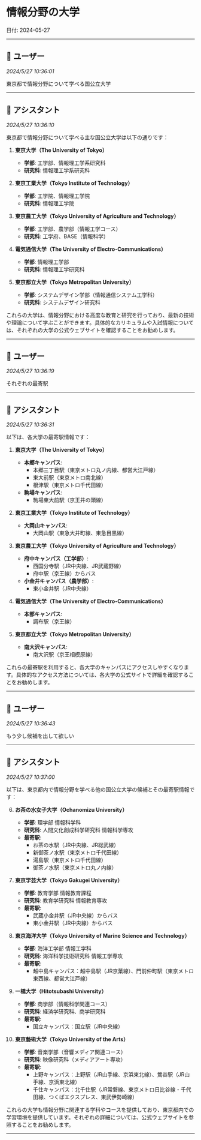 # 情報分野の大学

日付: 2024-05-27

---

## 👤 ユーザー
*2024/5/27 10:36:01*

東京都で情報分野について学べる国公立大学

---

## 🤖 アシスタント
*2024/5/27 10:36:10*

東京都で情報分野について学べる主な国公立大学は以下の通りです：

1. **東京大学（The University of Tokyo）**
   - **学部**: 工学部、情報理工学系研究科
   - **研究科**: 情報理工学系研究科

2. **東京工業大学（Tokyo Institute of Technology）**
   - **学部**: 工学院、情報理工学院
   - **研究科**: 情報理工学院

3. **東京農工大学（Tokyo University of Agriculture and Technology）**
   - **学部**: 工学部、農学部（情報工学コース）
   - **研究科**: 工学府、BASE（情報科学）

4. **電気通信大学（The University of Electro-Communications）**
   - **学部**: 情報理工学部
   - **研究科**: 情報理工学研究科

5. **東京都立大学（Tokyo Metropolitan University）**
   - **学部**: システムデザイン学部（情報通信システム工学科）
   - **研究科**: システムデザイン研究科

これらの大学は、情報分野における高度な教育と研究を行っており、最新の技術や理論について学ぶことができます。具体的なカリキュラムや入試情報については、それぞれの大学の公式ウェブサイトを確認することをお勧めします。

---

## 👤 ユーザー
*2024/5/27 10:36:19*

それぞれの最寄駅

---

## 🤖 アシスタント
*2024/5/27 10:36:31*

以下は、各大学の最寄駅情報です：

1. **東京大学（The University of Tokyo）**
   - **本郷キャンパス**:
     - 本郷三丁目駅（東京メトロ丸ノ内線、都営大江戸線）
     - 東大前駅（東京メトロ南北線）
     - 根津駅（東京メトロ千代田線）
   - **駒場キャンパス**:
     - 駒場東大前駅（京王井の頭線）

2. **東京工業大学（Tokyo Institute of Technology）**
   - **大岡山キャンパス**:
     - 大岡山駅（東急大井町線、東急目黒線）

3. **東京農工大学（Tokyo University of Agriculture and Technology）**
   - **府中キャンパス（工学部）**:
     - 西国分寺駅（JR中央線、JR武蔵野線）
     - 府中駅（京王線）からバス
   - **小金井キャンパス（農学部）**:
     - 東小金井駅（JR中央線）

4. **電気通信大学（The University of Electro-Communications）**
   - **本部キャンパス**:
     - 調布駅（京王線）

5. **東京都立大学（Tokyo Metropolitan University）**
   - **南大沢キャンパス**:
     - 南大沢駅（京王相模原線）

これらの最寄駅を利用すると、各大学のキャンパスにアクセスしやすくなります。具体的なアクセス方法については、各大学の公式サイトで詳細を確認することをお勧めします。

---

## 👤 ユーザー
*2024/5/27 10:36:43*

もう少し候補を出して欲しい

---

## 🤖 アシスタント
*2024/5/27 10:37:00*

以下は、東京都内で情報分野を学べる他の国公立大学の候補とその最寄駅情報です：

6. **お茶の水女子大学（Ochanomizu University）**
   - **学部**: 理学部 情報科学科
   - **研究科**: 人間文化創成科学研究科 情報科学専攻
   - **最寄駅**: 
     - お茶の水駅（JR中央線、JR総武線）
     - 新御茶ノ水駅（東京メトロ千代田線）
     - 湯島駅（東京メトロ千代田線）
     - 御茶ノ水駅（東京メトロ丸ノ内線）

7. **東京学芸大学（Tokyo Gakugei University）**
   - **学部**: 教育学部 情報教育課程
   - **研究科**: 教育学研究科 情報教育専攻
   - **最寄駅**:
     - 武蔵小金井駅（JR中央線）からバス
     - 東小金井駅（JR中央線）からバス

8. **東京海洋大学（Tokyo University of Marine Science and Technology）**
   - **学部**: 海洋工学部 情報工学科
   - **研究科**: 海洋科学技術研究科 情報工学専攻
   - **最寄駅**:
     - 越中島キャンパス：越中島駅（JR京葉線）、門前仲町駅（東京メトロ東西線、都営大江戸線）

9. **一橋大学（Hitotsubashi University）**
   - **学部**: 商学部（情報科学関連コース）
   - **研究科**: 経済学研究科、商学研究科
   - **最寄駅**:
     - 国立キャンパス：国立駅（JR中央線）

10. **東京藝術大学（Tokyo University of the Arts）**
    - **学部**: 音楽学部（音響メディア関連コース）
    - **研究科**: 映像研究科（メディアアート専攻）
    - **最寄駅**:
      - 上野キャンパス：上野駅（JR山手線、京浜東北線）、鶯谷駅（JR山手線、京浜東北線）
      - 千住キャンパス：北千住駅（JR常磐線、東京メトロ日比谷線・千代田線、つくばエクスプレス、東武伊勢崎線）

これらの大学も情報分野に関連する学科やコースを提供しており、東京都内での学習環境を提供しています。それぞれの詳細については、公式ウェブサイトを参照することをお勧めします。

---
